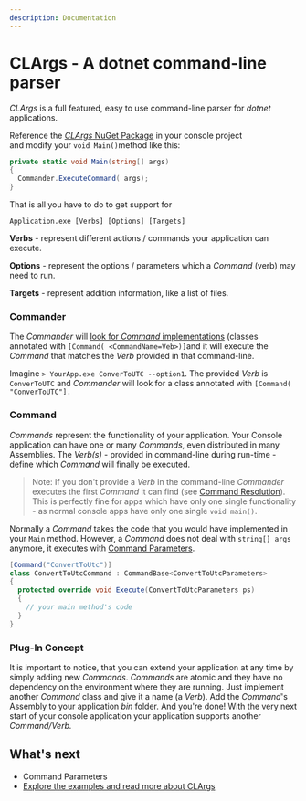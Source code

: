 ```yaml
---
description: Documentation
---
```


# CLArgs - A dotnet command-line parser

_CLArgs_ is a full featured, easy to use command-line parser for _dotnet_ applications.

Reference the [_CLArgs_ NuGet Package](https://www.nuget.org/packages/MSPro.CLArgs) in your console project   
and modify your `void Main()`method like this:

```csharp
private static void Main(string[] args)
{
  Commander.ExecuteCommand( args);
}
```

That is all you have to do to get support for 

`Application.exe [Verbs] [Options] [Targets]`

**Verbs** - represent different actions / commands your application can execute.

**Options** - represent the options / parameters which a _Command_ \(verb\) may need to run.

**Targets** - represent addition information, like a list of files.

### Commander

The _Commander_ will [look for _Command_ implementations](basics/command-resolution.md) \(classes annotated with `[Command( <CommandName=Veb>)]`and it will execute the _Command_ that matches the _Verb_ provided in that command-line.

Imagine `> YourApp.exe ConverToUTC --option1`. The provided _Verb_ is `ConverToUTC`  and _Commander_ will look for a class annotated with `[Command( "ConverToUTC"].`

### Command

_Commands_ represent the functionality of your application. Your Console application can have one or many _Commands_, even distributed in many Assemblies. The _Verb\(s\)_ - provided in command-line during run-time - define which _Command_ will finally be executed. 

> Note: If you don't provide a _Verb_ in the command-line _Commander_ executes the first _Command_  it can find \(see [Command Resolution](basics/command-resolution.md)\). This is perfectly fine for apps which have only one single functionality - as normal console apps have only one single `void main()`.

Normally a _Command_  takes the code that you would have implemented in your `Main` method. However, a _Command_ does not deal with `string[] args` anymore, it executes with [Command Parameters](basics/command-parameters.md).

```csharp
[Command("ConvertToUtc")]
class ConvertToUtcCommand : CommandBase<ConvertToUtcParameters>
{
  protected override void Execute(ConvertToUtcParameters ps)
  {
    // your main method's code
  }
}
```

### Plug-In Concept

It is important to notice, that you can extend your application at any time by simply adding new _Commands_. _Commands_ are atomic and they have no dependency on the environment where they are running. Just implement another _Command_ class and give it a name \(a _Verb_\). Add the _Command_'s Assembly to your application _bin_ folder. And you're done! With the very next start of your console application your application supports another _Command/Verb._

## What's next

* Command Parameters
* [Explore the examples and read more about CLArgs](doc/index.md)

